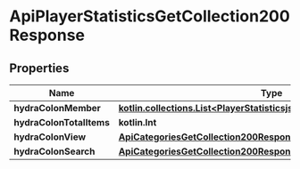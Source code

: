 
# ApiPlayerStatisticsGetCollection200Response

## Properties
| Name | Type | Description | Notes |
| ------------ | ------------- | ------------- | ------------- |
| **hydraColonMember** | [**kotlin.collections.List&lt;PlayerStatisticsjsonldPlayerStatisticsitemread&gt;**](PlayerStatisticsjsonldPlayerStatisticsitemread.md) |  |  |
| **hydraColonTotalItems** | **kotlin.Int** |  |  [optional] |
| **hydraColonView** | [**ApiCategoriesGetCollection200ResponseHydraView**](ApiCategoriesGetCollection200ResponseHydraView.md) |  |  [optional] |
| **hydraColonSearch** | [**ApiCategoriesGetCollection200ResponseHydraSearch**](ApiCategoriesGetCollection200ResponseHydraSearch.md) |  |  [optional] |



